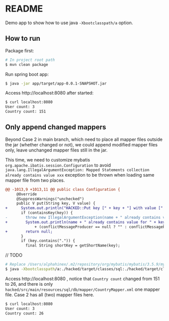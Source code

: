 README
======

Demo app to show how to use java `-Xbootclasspath/a` option.

How to run
----------

Package first:

```bash
# In project root path
$ mvn clean package
```

Run spring boot app:

```bash
$ java -jar app/target/app-0.0.1-SNAPSHOT.jar
```

Access http://localhost:8080 after started:

```bash
$ curl localhost:8080
User count: 3
Country count: 151
```

Only append changed mappers
---------------------------

Beyond Case 2 in main branch, which need to place all mapper files outside the jar (whether changed or not),
we could append modified mapper files only, leave unchanged mapper files still in the jar.

This time, we need to customize mybatis `org.apache.ibatis.session.Configuration` 
to avoid `java.lang.IllegalArgumentException: Mapped Statements collection already contains value xxx` exception 
to be thrown when loading same mapper file from two places.

```diff
@@ -1013,9 +1013,11 @@ public class Configuration {
     @Override
     @SuppressWarnings("unchecked")
     public V put(String key, V value) {
+      System.out.println("HACKED::Put key [" + key + "] with value [" + (value instanceof MappedStatement ? ((MappedStatement)value).getResource() : value) + "]");
       if (containsKey(key)) {
-        throw new IllegalArgumentException(name + " already contains value for " + key
+        System.out.println(name + " already contains value for " + key
             + (conflictMessageProducer == null ? "" : conflictMessageProducer.apply(super.get(key), value)));
+        return null;
       }
       if (key.contains(".")) {
         final String shortKey = getShortName(key);
```

// TODO

```bash
# Replace /Users/alphahinex/.m2/repository/org/mybatis/mybatis/3.5.9/mybatis-3.5.9.jar to your mybatis-3.5.9.jar file's path
$ java -Xbootclasspath/a:./hacked/target/classes/sql:./hacked/target/classes:/Users/alphahinex/.m2/repository/org/mybatis/mybatis/3.5.9/mybatis-3.5.9.jar -jar app/target/app-0.0.1-SNAPSHOT.jar --mybatis.mapper-locations=classpath*:db/mapper/*Mapper.xml
```

Access http://localhost:8080 , notice that `Country count` changed from 151 to 26, 
and there is only `hacked/src/main/resources/sql/db/mapper/CountryMapper.xml` one mapper file.
Case 2 has all (two) mapper files here.

```bash
$ curl localhost:8080
User count: 3
Country count: 26
```